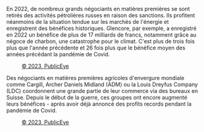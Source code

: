En 2022, de nombreux grands négociants en matières premières se sont retirés des activités pétrolières russes en raison des sanctions. Ils profitent néanmoins de la situation tendue sur les marchés de l'énergie et enregistrent des bénéfices historiques. Glencore, par exemple, a enregistré en 2022 un bénéfice de plus de 17 milliards de francs, notamment grâce au négoce de charbon, une catastrophe pour le climat. C'est plus de trois fois plus que l'année précédente et 26 fois plus que le bénéfice moyen des années précédant la pandémie de Covid.

<figure class="my-4 md:my-6">
    <div class="flourish-embed flourish-chart" data-src="visualisation/13696080"></div>
    <figcaption><a href="https://www.publiceye.ch/fr/thematiques/negoce-de-matieres-premieres/la-suisse-et-la-malediction-des-ressources/plaque-tournante-des-matieres-premieres" target="_blank">© 2023, PublicEye</a></figcaption>
</figure>

Des négociants en matières premières agricoles d'envergure mondiale comme Cargill, Archer Daniels Midland (ADM) ou la Louis Dreyfus Company (LDC) coordonnent une grande partie de leur commerce via des bureaux en Suisse. Depuis le début de la guerre, ces groupes ont encore augmenté leurs bénéfices - après avoir déjà annoncé des profits records pendant la pandémie de Covid.

<figure class="my-4 md:my-6">
    <div class="flourish-embed flourish-chart" data-src="visualisation/13696035"></div>
    <figcaption><a href="https://www.publiceye.ch/fr/thematiques/negoce-de-matieres-premieres/la-suisse-et-la-malediction-des-ressources/plaque-tournante-des-matieres-premieres" target="_blank">© 2023, PublicEye</a></figcaption>
</figure>
